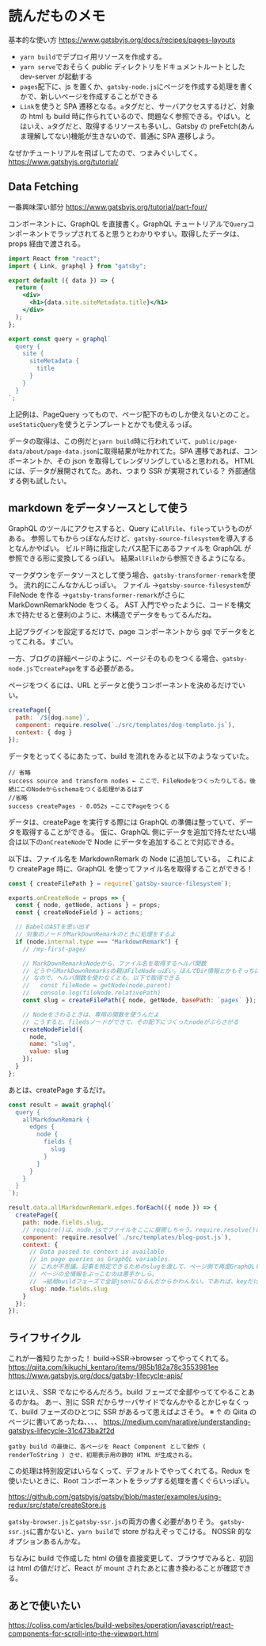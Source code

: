 # 読んだものメモ

基本的な使い方
https://www.gatsbyjs.org/docs/recipes/pages-layouts

- `yarn build`でデプロイ用リソースを作成する。
- `yarn serve`でおそらく public ディレクトリをドキュメントルートとした dev-server が起動する
- `pages`配下に、js を置くか、`gatsby-node.js`にページを作成する処理を書くかで、新しいページを作成することができる
- `Link`を使うと SPA 遷移となる。`a`タグだと、サーバアクセスするけど、対象の html も build 時に作られているので、問題なく参照できる。やばい。とはいえ、`a`タグだと、取得するリソースも多いし、Gatsby の preFetch(あんま理解してない)機能が生きないので、普通に SPA 遷移しよう。

なぜかチュートリアルを飛ばしてたので、つまみぐいしてく。
https://www.gatsbyjs.org/tutorial/

## Data Fetching

一番興味深い部分
https://www.gatsbyjs.org/tutorial/part-four/

コンポーネントに、GraphQL を直接書く。GraphQL チュートリアルで`Query`コンポーネントでラップされてると思うとわかりやすい。取得したデータは、props 経由で渡される。

```jsx
import React from "react";
import { Link, graphql } from "gatsby";

export default ({ data }) => {
  return (
    <div>
      <h1>{data.site.siteMetadata.title}</h1>
    </div>
  );
};

export const query = graphql`
  query {
    site {
      siteMetadata {
        title
      }
    }
  }
`;
```

上記例は、PageQuery ってもので、ページ配下のものしか使えないとのこと。
`useStaticQuery`を使うとテンプレートとかでも使えるっぽ。

データの取得は、この例だと`yarn build`時に行われていて、`public/page-data/about/page-data.json`に取得結果が吐かれてた。SPA 遷移であれば、コンポーネントか、その json を取得してレンダリングしていると思われる。
HTML には、データが展開されてた。あれ、つまり SSR が実現されている？
外部通信する例も試したい。

## markdown をデータソースとして使う

GraphQL のツールにアクセスすると、Query に`allFile`、`file`っていうものがある。
参照してもからっぽなんだけど、`gatsby-source-filesystem`を導入するとなんかやばい。
ビルド時に指定したパス配下にあるファイルを GraphQL が参照できる形に変換してるっぽい。
結果`allFile`から参照できるようになる。

マークダウンをデータソースとして使う場合、`gatsby-transformer-remark`を使う。
流れ的にこんなかんじっぽい。
ファイル →`gatsby-source-filesystem`が FileNode を作る →`gatsby-transformer-remark`がさらに MarkDownRemarkNode をつくる。
AST 入門でやったように、コードを構文木で持たせると便利のように、木構造でデータをもってるんだね。

上記プラグインを設定するだけで、page コンポーネントから gql でデータをとってこれる。すごい。

一方、ブログの詳細ページのように、ページそのものをつくる場合、`gatsby-node.js`で`createPage`をする必要がある。

ページをつくるには、URL とデータと使うコンポーネントを決めるだけでいい。

```js
createPage({
  path: `/${dog.name}`,
  component: require.resolve(`./src/templates/dog-template.js`),
  context: { dog }
});
```

データをとってくるにあたって、build を流れをみると以下のようなっていた。

```
// 省略
success source and transform nodes ← ここで、FileNodeをつくったりしてる。後続にこのNodeからschemaをつくる処理があるはず
//省略
success createPages - 0.052s ←ここでPageをつくる
```

データは、createPage を実行する際には GraphQL の準備は整っていて、データを取得することができる。
仮に、GraphQL 側にデータを追加で持たせたい場合は以下の`onCreateNode`で Node にデータを追加することで対応できる。

以下は、ファイル名を MarkdownRemark の Node に追加している。
これにより createPage 時に、GraphQL を使ってファイル名を取得することができる！

```js
const { createFilePath } = require(`gatsby-source-filesystem`);

exports.onCreateNode = props => {
  const { node, getNode, actions } = props;
  const { createNodeField } = actions;

  // BabelのASTを思い出す
  // 対象のノードがMarkDownRemarkのときに処理をするよ
  if (node.internal.type === "MarkdownRemark") {
    // /my-first-page/

    // MarkDownRemarksNodeから、ファイル名を取得するヘルパ関数
    // どうやらMarkDownRemarksの親はFileNodeっぽい。ほんでDir情報とかもそっちにもってる
    // なので、ヘルパ関数を使わなくとも、以下で取得できる
    //   const fileNode = getNode(node.parent)
    //   console.log(fileNode.relativePath)
    const slug = createFilePath({ node, getNode, basePath: `pages` });

    // Nodeをさわるときは、専用の関数を使うんだよ
    // こうすると、filedsノードができて、その配下につくったnodeがぶらさがる
    createNodeField({
      node,
      name: "slug",
      value: slug
    });
  }
};
```

あとは、createPage するだけ。

```js
const result = await graphql(`
  query {
    allMarkdownRemark {
      edges {
        node {
          fields {
            slug
          }
        }
      }
    }
  }
`);

result.data.allMarkdownRemark.edges.forEach(({ node }) => {
  createPage({
    path: node.fields.slug,
    // require()は、node.jsでファイルをここに展開しちゃう。require.resolve()は、ファイルの絶対パスを取得するだけ。
    component: require.resolve(`./src/templates/blog-post.js`),
    context: {
      // Data passed to context is available
      // in page queries as GraphQL variables.
      // これが不思議。記事を特定できるためのslugを渡して、ページ側で再度GraphQLを呼び出してる
      // ページの全情報をぶっこむのは悪手かしら。
      //　→結局buildフェーズで全部jsonになるんだからかわんない。であれば、keyだけ渡して、ペーズ側で必要な情報を取得するほうがわかりやすい
      slug: node.fields.slug
    }
  });
});
```

## ライフサイクル

これが一番知りたかった！
build→SSR→browser ってやってくれてる。
https://qiita.com/kikuchi_kentaro/items/985b182a78c3553981ee
https://www.gatsbyjs.org/docs/gatsby-lifecycle-apis/

とはいえ、SSR でなにやるんだろう。build フェーズで全部やっててやることあるのかね。
あー、別に SSR だからサーバサイドでなんかやるとかじゃなくって、build フェーズのひとつに SSR があるって思えばよさそう。
※ ↑ の Qiita のページに書いてあったね、、、、
https://medium.com/narative/understanding-gatsbys-lifecycle-31c473ba2f2d

```
gatby build の最後に、各ページを React Component として動作 ( renderToString ) させ、初期表示用の静的 HTML が生成される。
```

この処理は特別設定はいらなくって、デフォルトでやってくれてる。Redux を使いたいときに、Root コンポーネントをラップする処理を書くぐらいっぽい。

https://github.com/gatsbyjs/gatsby/blob/master/examples/using-redux/src/state/createStore.js

`gatsby-browser.js`と`gatsby-ssr.js`の両方の書く必要がありそう。
`gatsby-ssr.js`に書かないと、`yarn build`で store がねえぞっでこける。
NOSSR 的なオプションあるんかな。

ちなみに build で作成した html の値を直接変更して、ブラウザでみると、初回は html の値だけど、React が mount されたあとに書き換わることが確認できる。

## あとで使いたい

https://coliss.com/articles/build-websites/operation/javascript/react-components-for-scroll-into-the-viewport.html
